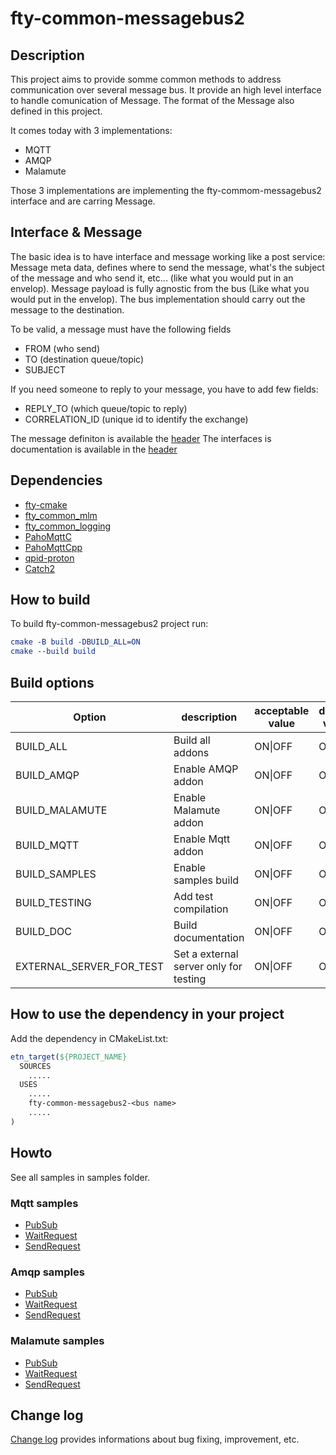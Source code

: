 # fty-common-messagebus2

## Description

This project aims to provide somme common methods to address communication over several message bus.
It provide an high level interface to handle comunication of Message. The format of the Message also defined in this project.

It comes today with 3 implementations:

* MQTT
* AMQP
* Malamute

Those 3 implementations are implementing the fty-commom-messagebus2 interface and are carring Message.

## Interface & Message

The basic idea is to have interface and message working like a post service:
Message meta data, defines where to send the message, what's the subject of the message and who send it, etc... (like what you would put in an envelop).
Message payload is fully agnostic from the bus (Like what you would put in the envelop).
The bus implementation should carry out the message to the destination.

To be valid, a message must have the following fields

* FROM (who send)
* TO (destination queue/topic)
* SUBJECT

If you need someone to reply to your message, you have to add few fields:

* REPLY_TO (which queue/topic to reply)
* CORRELATION_ID (unique id to identify the exchange)

The message definiton is available the [header](common/public_include/fty/messagebus/Message.h)
The interfaces is documentation is available in the [header](common/public_include/fty/messagebus/MessageBus.h)

## Dependencies

* [fty-cmake](https://github.com/42ity/fty-cmake/)
* [fty_common_mlm](https://github.com/42ity/fty-common-mlm)
* [fty_common_logging](https://github.com/42ity/fty-common-logging)
* [PahoMqttC](https://github.com/eclipse/paho.mqtt.c)
* [PahoMqttCpp](https://github.com/eclipse/paho.mqtt.cpp)
* [qpid-proton](https://github.com/apache/qpid-proton.git)
* [Catch2](https://github.com/catchorg/Catch2)

## How to build

To build fty-common-messagebus2 project run:

```cmake
cmake -B build -DBUILD_ALL=ON
cmake --build build
```

## Build options

| Option                       | description                                  | acceptable value      | default value           |
|------------------------------|----------------------------------------------|-----------------------|-------------------------|
| BUILD_ALL                    | Build all addons                             | ON\|OFF               | ON                      |
| BUILD_AMQP                   | Enable AMQP addon                            | ON\|OFF               | ON                      |
| BUILD_MALAMUTE               | Enable Malamute addon                        | ON\|OFF               | ON                      |
| BUILD_MQTT                   | Enable Mqtt addon                            | ON\|OFF               | ON                      |
| BUILD_SAMPLES                | Enable samples build                         | ON\|OFF               | OFF                     |
| BUILD_TESTING                | Add test compilation                         | ON\|OFF               | ON                      |
| BUILD_DOC                    | Build documentation                          | ON\|OFF               | OFF                     |
| EXTERNAL_SERVER_FOR_TEST     | Set a external server only for testing       | ON\|OFF               | OFF                     |

## How to use the dependency in your project

Add the dependency in CMakeList.txt:

```cmake
etn_target(${PROJECT_NAME}
  SOURCES
    .....
  USES
    .....
    fty-common-messagebus2-<bus name>
    .....
)
```

## Howto

See all samples in samples folder.

### Mqtt samples

* [PubSub](samples/mqtt/src/FtyCommonMessagebusMqttSamplePubSub.cpp)
* [WaitRequest](samples/mqtt/src/FtyCommonMessagebusMqttSampleAsyncReply.cpp)
* [SendRequest](samples/mqtt/src/FtyCommonMessagebusMqttSampleSendRequest.cpp)

### Amqp samples

* [PubSub](samples/amqp/src/FtyCommonMessagebusAmqpSamplePubSub.cpp)
* [WaitRequest](samples/amqp/src/FtyCommonMessagebusAmqpSampleAsyncReply.cpp)
* [SendRequest](samples/amqp/src/FtyCommonMessagebusAmqpSampleSendRequest.cpp)

### Malamute samples

* [PubSub](samples/malamute/src/FtyCommonMessagebusMlmSamplePubSub.cpp)
* [WaitRequest](samples/malamute/src/FtyCommonMessagebusMlmSampleReply.cpp)
* [SendRequest](samples/malamute/src/FtyCommonMessagebusMlmSampleRequest.cpp)

## Change log

[Change log](CHANGELOG.md) provides informations about bug fixing, improvement, etc.
